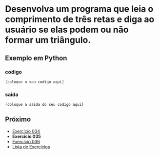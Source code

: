 # Desenvolva um programa que leia o comprimento de três retas e diga ao usuário se elas podem ou não formar um triângulo.

## Exemplo em Python

### codigo

``` python
[coloque o seu codigo aqui]
```

### saida

```
[coloque a saida do seu codigo aqui]
```

## Próximo

- [Exercício 034](../../034python)
- **Exercício 035**
- [Exercício 036](../../036python)
- [Lista de Exercicios](../../)

